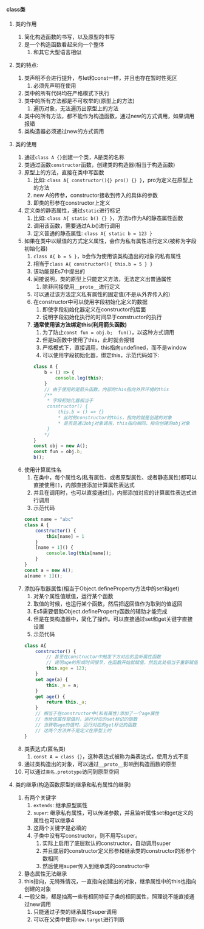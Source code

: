 
#### class类

1. 类的作用
   1) 简化构造函数的书写，以及原型的书写
   2) 是一个构造函数看起来向一个整体
      1) 和其它大型语言相似


2. 类的特点:
   1) 类声明不会进行提升，与let和const一样，并且也存在暂时性死区
      1) 必须先声明在使用
   2) 类中的所有代码均在严格模式下执行
   3) 类中的所有方法都是不可枚举的(原型上的方法)
      1) 遍历对象，无法遍历出原型上的方法
   4) 类中的所有方法，都不能作为构造函数，通过new的方式调用，如果调用报错
   5) 类构造器必须通过new的方式调用


3. 类的使用
   1) 通过`class A {}`创建一个类，A是类的名称
   2) 类通过函数`constructor`函数，创建类的构造器(相当于构造函数)
   3) 原型上的方法，直接在类中写函数
      1) 比如: `class A{ constructor(){} pro() {} }`，pro为定义在原型上的方法
      2) new A的传参，constructor接收到传入的具体的参数
      3) 即类的形参在constructor上定义
   4) 定义类的静态属性，通过`static`进行标记
      1) 比如: `class A{ static b() {} }`，方法b作为A的静态属性函数
      2) 调用该函数，需要通过A.b()进行调用
      3) 定义普通的静态属性: `class A{ static b = 123 }`
   5) 如果在类中以赋值的方式定义属性，会作为私有属性进行定义(被称为字段初始化器)
      1) `class A{ b = 5 }`，b会作为使用该类构造出的对象的私有属性
      2) 相当于`class A{ constructor(){ this.b = 5 } }`
      3) 该功能是Es7中提出的
      4) 间接说明，类的原型上只能定义方法，无法定义出普通属性
         1) 除非间接使用`__proto__`进行定义
      5) 可以通过该方法定义私有属性的固定值(不是从外界传入的)
      6) 在constructor中可以使用字段初始化定义的数据
         1) 即使字段初始化器定义在constructor的后面
         2) 说明字段初始化执行的时间早于constructor的执行
      7) **通常使用该方法绑定this(利用箭头函数)**
         1) 为了防止`const fun = obj.b;  fun()`，以这种方式调用
         2) 但是b函数中使用了this，此时就会报错
         3) 严格模式下，直接调用，this指向undefined，而不是window
         4) 可以使用字段初始化器，绑定this，示范代码如下:
         ```js
         class A {
             b = () => {
                 console.log(this);
             }
             // 由于使用的是箭头函数，内部的this指向外界环境的this
             /**
              * 字段初始化器相当于
              constructor() {
                  this.b = () => {}
                  * 此时的constructor的this，指向的就是创建的对象
                  * 是否是通过obj对象调用，this指向相同，指向创建的obj对象
              }
             */
         }
         const obj = new A();
         const fun = obj.b;
         b();
         ```
   6) 使用计算属性名
      1) 在类中，每个属性名(私有属性、或者原型属性、或者静态属性)都可以直接使用`[]`，内部直接添加计算属性表达式
      2) 并且在调用时，也可以直接通过[]，内部添加对应的计算属性表达式进行调用
      3) 示范代码
      ```js
      const name = "abc"
      class A {
          constructor() {
              this[name] = 1
          }
          [name + 1]() {
              console.log(this[name]);
          }
      }
      const a = new A();
      a[name + 1]();
      ```
   7) 添加存取器属性(相当于Object.defineProperty方法中的set和get)
      1) 对某个属性值赋值，运行某个函数
      2) 取值的时候，也运行某个函数，然后把返回值作为取到的值返回
      3) Es5需要借助Object.defineProperty函数的辅助才能完成
      4) 但是在类构造器中，简化了操作。可以直接通过set和get关键字直接设置
      5) 示范代码
      ```js
      class A{
          constructor() {
              // 甚至在constructor中触发下方对应的监听属性函数
              // 说明age的形成时间很早，在函数开始就赋值，然后此处相当于重新赋值
              this.age = 123;
          }
          set age(a) {
              this._a = a;
          }
          get age() {
              return this._a;
          }
          // 相当于在constructor中(私有属性)添加了一个age属性
          // 当给该属性赋值时，运行对应的set标记的函数
          // 当获取age的值时，运行对应的get标记的函数
          // 这两个方法并不是定义在原型上的
      }
      ```
   8) 类表达式(匿名类)
      1) `const A = class {}`，这种表达式被称为类表达式，使用方式不变
   9) 通过类构造出的对象，可以通过`__proto__`影响到构造函数的原型
   10) 可以通过`类名.prototype`访问到原型空间


4. 类的继承(构造函数原型的继承和私有属性的继承)
   1) 有两个关键字
      1) `extends`: 继承原型属性
      2) `super`: 继承私有属性，可以传递参数，并且监听属性set和get定义的属性也可以继承4
      3) 这两个关键字是必填的
      4) 子类中没有写constructor，则不用写super。
         1) 实际上启用了底层默认的constructor，自动调用super
         2) 并且底层的constructor定义形参和继承类的constructor的形参个数相同
         3) 然后使用super传入到继承类的constructor中
   2) 静态属性无法继承
   3) this指向，无特殊情况，一直指向创建出的对象，继承属性中的this也指向创建的对象
   4) 一般父类，都是抽离一些有相同特征子类的相同属性，照理说不能直接通过new调用
      1) 只能通过子类的继承属性super调用
      2) 可以在父类中使用`new.target`进行判断
    


